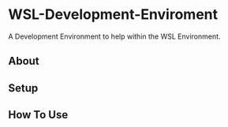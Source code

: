 # WSL-Development-Enviroment
A Development Environment to help within the WSL Environment.

## About

## Setup

## How To Use